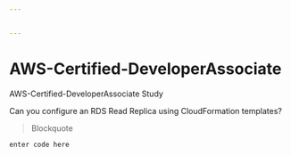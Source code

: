 ```yaml
---


---
```


<h1 id="aws-certified-developerassociate">AWS-Certified-DeveloperAssociate</h1>
<p>AWS-Certified-DeveloperAssociate Study</p>
<p>Can you configure an RDS Read Replica using CloudFormation templates?</p>
<blockquote>
<p>Blockquote</p>
</blockquote>
<pre><code>enter code here
</code></pre>

